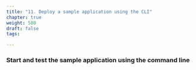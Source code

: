 ```yaml
---
title: "11. Deploy a sample application using the CLI"
chapter: true
weight: 580
draft: false
tags:

---
```


### Start and test the sample application using the command line

